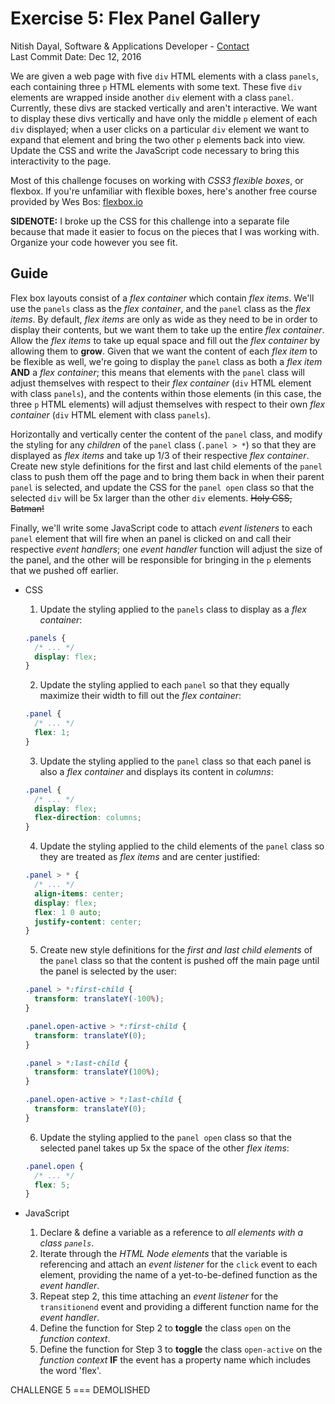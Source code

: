 # Exercise 5: Flex Panel Gallery
Nitish Dayal, Software & Applications Developer - [Contact](http://nitishdayal.me)  
Last Commit Date: Dec 12, 2016

We are given a web page with five `div` HTML elements with a class `panels`, 
  each containing three `p` HTML elements with some text. These five `div` elements 
  are wrapped inside another `div` element with a class `panel`. Currently, these divs 
  are stacked vertically and aren't interactive. We want to display these divs vertically
  and have only the middle `p` element of each `div` displayed; when a user clicks on a
  particular `div` element we want to expand that element and bring the two other `p`
  elements back into view. Update the CSS and write the JavaScript code necessary
  to bring this interactivity to the page.

Most of this challenge focuses on working with _CSS3 flexible boxes_, or flexbox. If 
  you're unfamiliar with flexible boxes, here's another free course provided by Wes Bos:
  [flexbox.io](http://flexbox.io)

**SIDENOTE:** I broke up the CSS for this challenge into a separate file because that
  made it easier to focus on the pieces that I was working with. Organize your code
  however you see fit.


## Guide

Flex box layouts consist of a _flex container_ which contain _flex items_. 
  We'll use the `panels` class as the _flex container_, and the `panel` class as the
  _flex items_. By default, _flex items_ are only as wide as they need to be in order
  to display their contents, but we want them to take up the entire _flex container_.
  Allow the _flex items_ to take up equal space and fill out the _flex container_
  by allowing them to **grow**. Given that we want the content of each _flex item_
  to be flexible as well, we're going to display the `panel` class as both a _flex item_
  **AND** a _flex container_; this means that elements with the `panel` class will adjust
  themselves with respect to their _flex container_ (`div` HTML element with class `panels`), 
  and the contents within those elements (in this case, the three `p` HTML elements) will 
  adjust themselves with respect to their own _flex container_ (`div` HTML element with 
  class `panels`).

Horizontally and vertically center the content of the `panel` class, and modify the styling
  for any _children_ of the `panel` class (`.panel > *`) so that they are displayed as
  _flex items_ and take up 1/3 of their respective _flex container_. Create new style
  definitions for the first and last child elements of the `panel` class to push them
  off the page and to bring them back in when their parent `panel` is selected, and
  update the CSS for the `panel open` class so that the selected `div` will be 5x
  larger than the other `div` elements. ~~Holy CSS, Batman!~~

Finally, we'll write some JavaScript code to attach _event listeners_ to each `panel`
  element that will fire when an panel is clicked on and call their respective _event
  handlers_; one _event handler_ function will adjust the size of the panel, and the
  other will be responsible for bringing in the `p` elements that we pushed off earlier.

- CSS
  1. Update the styling applied to the `panels` class to display as a _flex container_:

    ```CSS
    .panels {
      /* ... */
      display: flex;
    }
    ```
  2. Update the styling applied to each `panel` so that they equally maximize their
    width to fill out the _flex container_:

    ```CSS
    .panel {
      /* ... */
      flex: 1;
    }
    ```
  3. Update the styling applied to the `panel` class so that each panel is also a _flex
    container_ and displays its content in _columns_:

    ```CSS
    .panel {
      /* ... */
      display: flex;
      flex-direction: columns;
    }
    ```
  4. Update the styling applied to the child elements of the `panel` class so they are
    treated as _flex items_ and are center justified:

    ```CSS
    .panel > * {
      /* ... */
      align-items: center;
      display: flex;
      flex: 1 0 auto;
      justify-content: center;
    }
    ```
  5. Create new style definitions for the _first and last child elements_ of the `panel`
  class so that the content is pushed off the main page until the panel is selected by the user:

    ```CSS
    .panel > *:first-child {
      transform: translateY(-100%);
    }

    .panel.open-active > *:first-child {
      transform: translateY(0);
    }

    .panel > *:last-child {
      transform: translateY(100%);
    }

    .panel.open-active > *:last-child {
      transform: translateY(0);
    }
    ```
  6. Update the styling applied to the `panel open` class so that the selected panel takes up
    5x the space of the other _flex items_:
    
    ```CSS
    .panel.open {
      /* ... */
      flex: 5;
    }
    ```
- JavaScript
  1. Declare & define a variable as a reference to _all elements with a class `panels`_.
  2. Iterate through the _HTML Node elements_ that the variable is referencing and attach
    an _event listener_ for the `click` event to each element, providing the name of a 
    yet-to-be-defined function as the _event handler_.
  3. Repeat step 2, this time attaching an _event listener_ for the `transitionend` event
    and providing a different function name for the _event handler_.
  4. Define the function for Step 2 to **toggle** the class `open` on the _function context_.
  5. Define the function for Step 3 to **toggle** the class `open-active` on the _function
    context_ **IF** the event has a property name which includes the word 'flex'.

CHALLENGE 5 === DEMOLISHED

